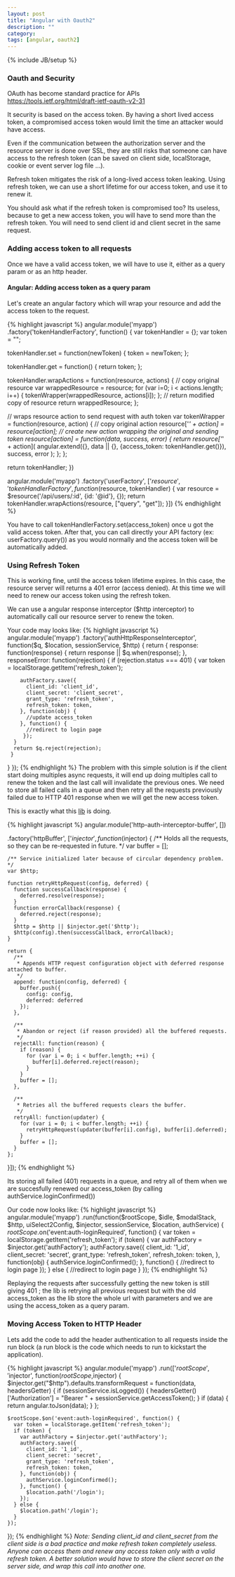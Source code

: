 ```yaml
---
layout: post
title: "Angular with Oauth2"
description: ""
category:
tags: [angular, oauth2]
---
```

{% include JB/setup %}

### Oauth and Security
OAuth has become standard practice for APIs
https://tools.ietf.org/html/draft-ietf-oauth-v2-31

It security is based on the access token. By having a short lived access token, a compromised access token
would limit the time an attacker would have access.

Even if the communication between the authorization server and the resource server is done over SSL,
they are still risks that someone can have access to the refresh token (can be saved on client side,
localStorage, cookie or event server log file ...).

Refresh token mitigates the risk of a long-lived access token leaking. Using refresh token, we can use a
short lifetime for our access token, and use it to renew it.

You should ask what if the refresh token is compromised too?
Its useless, because to get a new access token, you will have to send more than the refresh token.
You will need to send client id and client secret in the same request.

### Adding access token to all requests
Once we have a valid access token, we will have to use it, either as a query param or as an http header.

#### Angular: Adding access token as a query param
Let's create an angular factory which will wrap your resource and add the access token to the request.

{% highlight javascript  %}
angular.module('myapp')
.factory('tokenHandlerFactory', function() {
  var tokenHandler = {};
  var token = "";

  tokenHandler.set = function(newToken) {
    token = newToken;
  };

  tokenHandler.get = function() {
    return token;
  };

  tokenHandler.wrapActions = function(resource, actions) {
    // copy original resource
    var wrappedResource = resource;
    for (var i=0; i < actions.length; i++) {
      tokenWrapper(wrappedResource, actions[i]);
    };
    // return modified copy of resource
    return wrappedResource;
  };

  // wraps resource action to send request with auth token
  var tokenWrapper = function(resource, action) {
    // copy original action
    resource['_' + action]  = resource[action];
    // create new action wrapping the original and sending token
    resource[action] = function(data, success, error) {
      return resource['_' + action](
        angular.extend({}, data || {}, {access_token: tokenHandler.get()}),
        success,
        error
      );
    };
  };

  return tokenHandler;
})

angular.module('myapp')
.factory('userFactory', ['$resource', 'tokenHandlerFactory', function($resource, tokenHandler) {
    var resource = $resource('/api/users/:id', {id: '@id'}, {});
    return tokenHandler.wrapActions(resource, ["query", "get"]);
}])
{% endhighlight %}

You have to call tokenHandlerFactory.set(access_token) once u got the valid access token.
After that, you can call directly your API factory (ex: userFactory.query()) as you would normally and the access token
will be automatically added.

### Using Refresh Token
This is working fine, until the access token lifetime expires.
In this case, the resource server will returns a 401 error (access denied).
At this time we will need to renew our access token using the refresh token.

We can use a angular response interceptor ($http interceptor) to automatically call our resource server to renew the token.

Your code may looks like:
{% highlight javascript  %}
angular.module('myapp')
.factory('authHttpResponseInterceptor', function($q, $location, sessionService, $http) {
  return {
    response: function(response) {
      return response || $q.when(response);
    },
    responseError: function(rejection) {
      if (rejection.status === 401) {
        var token = localStorage.getItem('refresh_token');

        authFactory.save({
          client_id: 'client_id',
          client_secret: 'client_secret',
          grant_type: 'refresh_token',
          refresh_token: token,
        }, function(obj) {
          //update access_token
        }, function() {
          //redirect to login page
         });
      }
      return $q.reject(rejection);
     }
  }
});
{% endhighlight %}
The problem with this simple solution is if the client start doing multiples async requests, it will end up doing multiples call to renew the token
and the last call will invalidate the previous ones.
We need to store all failed calls in a queue and then retry all the requests previously failed due to HTTP 401 response when
we will get the new access token.

This is exactly what this [lib](https://github.com/witoldsz/angular-http-auth) is doing.

{% highlight javascript  %}
  angular.module('http-auth-interceptor-buffer', [])

  .factory('httpBuffer', ['$injector', function($injector) {
    /** Holds all the requests, so they can be re-requested in future. */
    var buffer = [];

    /** Service initialized later because of circular dependency problem. */
    var $http;

    function retryHttpRequest(config, deferred) {
      function successCallback(response) {
        deferred.resolve(response);
      }
      function errorCallback(response) {
        deferred.reject(response);
      }
      $http = $http || $injector.get('$http');
      $http(config).then(successCallback, errorCallback);
    }

    return {
      /**
       * Appends HTTP request configuration object with deferred response attached to buffer.
       */
      append: function(config, deferred) {
        buffer.push({
          config: config,
          deferred: deferred
        });
      },

      /**
       * Abandon or reject (if reason provided) all the buffered requests.
       */
      rejectAll: function(reason) {
        if (reason) {
          for (var i = 0; i < buffer.length; ++i) {
            buffer[i].deferred.reject(reason);
          }
        }
        buffer = [];
      },

      /**
       * Retries all the buffered requests clears the buffer.
       */
      retryAll: function(updater) {
        for (var i = 0; i < buffer.length; ++i) {
          retryHttpRequest(updater(buffer[i].config), buffer[i].deferred);
        }
        buffer = [];
      }
    };
  }]);
{% endhighlight %}

Its storing all failed (401) requests in a queue, and retry all of them when we are succesfully renewed our access_token (by calling authService.loginConfirmed())

Our code now looks like:
{% highlight javascript  %}
angular.module('myapp')
.run(function($rootScope, $idle, $modalStack, $http, uiSelect2Config, $injector, sessionService, $location, authService) {
  $rootScope.$on('event:auth-loginRequired', function() {
      var token = localStorage.getItem('refresh_token');
      if (token) {
        var authFactory = $injector.get('authFactory');
        authFactory.save({
          client_id: '1_id',
          client_secret: 'secret',
          grant_type: 'refresh_token',
          refresh_token: token,
        }, function(obj) {
          authService.loginConfirmed();
        }, function() {
          //redirect to login page
        });
      } else {
        //redirect to login page
      }
    });
{% endhighlight %}

Replaying the requests after successfully getting the new token is still giving 401 ; the lib is retrying all previous request but with the old access_token
as the lib store the whole url with parameters and we are using the access_token as a query param.


### Moving Access Token to HTTP Header
Lets add the code to add the header authentication to all requests inside the run block (a run block is the code which needs to run to kickstart the application).

{% highlight javascript  %}
angular.module('myapp')
.run(['$rootScope', '$injector', function($rootScope,$injector) {
    $injector.get("$http").defaults.transformRequest = function(data, headersGetter) {
      if (sessionService.isLogged()) {
        headersGetter()['Authorization'] = "Bearer " + sessionService.getAccessToken();
      }
      if (data) {
        return angular.toJson(data);
      }
    };

    $rootScope.$on('event:auth-loginRequired', function() {
      var token = localStorage.getItem('refresh_token');
      if (token) {
        var authFactory = $injector.get('authFactory');
        authFactory.save({
          client_id: '1_id',
          client_secret: 'secret',
          grant_type: 'refresh_token',
          refresh_token: token,
        }, function(obj) {
          authService.loginConfirmed();
        }, function() {
          $location.path('/login');
        });
      } else {
        $location.path('/login');
      }
    });
});
{% endhighlight %}
_Note: Sending client_id and client_secret from the client side is a bad practice and make refresh token completely useless. Anyone
can access them and renew any access token only with a valid refresh token.
A better solution would have to store the client secret on the server side, and wrap this call into another one._
